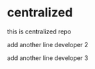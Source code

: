 # centralized
this is centralized repo

add another line developer 2

add another line developer 3


